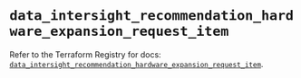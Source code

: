 # `data_intersight_recommendation_hardware_expansion_request_item`

Refer to the Terraform Registry for docs: [`data_intersight_recommendation_hardware_expansion_request_item`](https://registry.terraform.io/providers/ciscodevnet/intersight/1.0.71/docs/data-sources/recommendation_hardware_expansion_request_item).
